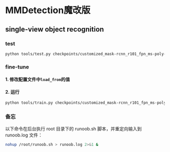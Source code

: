 # MMDetection魔改版

## single-view object recognition

### test

```sh
python tools/test.py checkpoints/customized_mask-rcnn_r101_fpn_ms-poly-3x_coco.py checkpoints/mask_rcnn_r101_fpn_mstrain-poly_3x_coco_20210524_200244-5675c317.pth
```

### fine-tune

#### 1. 修改配置文件中`load_from`的值

#### 2. 运行

```sh
python tools/train.py checkpoints/customized_mask-rcnn_r101_fpn_ms-poly-3x_coco.py --auto-scale-lr
```

### 备忘

以下命令在后台执行 root 目录下的 runoob.sh 脚本，并重定向输入到 runoob.log 文件：

```sh
nohup /root/runoob.sh > runoob.log 2>&1 &
```